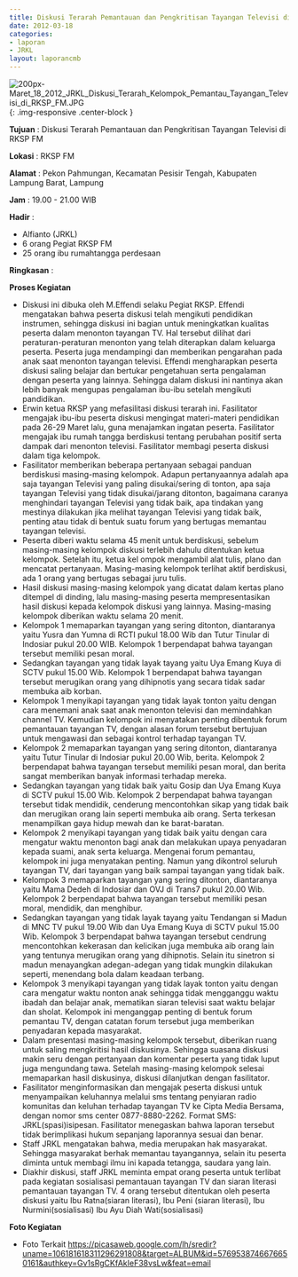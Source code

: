 ```yaml
---
title: Diskusi Terarah Pemantauan dan Pengkritisan Tayangan Televisi di RKSP FM
date: 2012-03-18
categories:
- laporan
- JRKL
layout: laporancmb
---
```

	
![200px-Maret_18_2012_JRKL_Diskusi_Terarah_Kelompok_Pemantau_Tayangan_Televisi_di_RKSP_FM.JPG](/uploads/200px-Maret_18_2012_JRKL_Diskusi_Terarah_Kelompok_Pemantau_Tayangan_Televisi_di_RKSP_FM.JPG){: .img-responsive .center-block }
	
**Tujuan** :	Diskusi Terarah Pemantauan dan Pengkritisan Tayangan Televisi di RKSP FM
	
**Lokasi** :	RKSP FM
	
**Alamat** : 	Pekon Pahmungan, Kecamatan Pesisir Tengah, Kabupaten Lampung Barat, Lampung
	
**Jam** :	19.00 - 21.00 WIB
	
**Hadir** :	
*	Alfianto (JRKL)
*	6 orang Pegiat RKSP FM
*	25 orang ibu rumahtangga perdesaan

**Ringkasan** :	

**Proses Kegiatan**
*	Diskusi ini dibuka oleh M.Effendi selaku Pegiat RKSP. Effendi mengatakan bahwa peserta diskusi telah mengikuti pendidikan instrumen, sehingga diskusi ini bagian untuk meningkatkan kualitas peserta dalam menonton tayangan TV. Hal tersebut dilihat dari peraturan-peraturan menonton yang telah diterapkan dalam keluarga peserta. Peserta juga mendampingi dan memberikan pengarahan pada anak saat menonton tayangan televisi. Effendi mengharapkan peserta diskusi saling belajar dan bertukar pengetahuan serta pengalaman dengan peserta yang lainnya. Sehingga dalam diskusi ini nantinya akan lebih banyak mengupas pengalaman ibu-ibu setelah mengikuti pandidikan.
*	Erwin ketua RKSP yang mefasilitasi diskusi terarah ini. Fasilitator mengajak ibu-ibu peserta diskusi mengingat materi-materi pendidikan pada 26-29 Maret lalu, guna menajamkan ingatan peserta. Fasilitator mengajak ibu rumah tangga berdiskusi tentang perubahan positif serta dampak dari menonton televisi. Fasilitator membagi peserta diskusi dalam tiga kelompok.
*	Fasilitator memberikan beberapa pertanyaan sebagai panduan berdiskusi masing-masing kelompok. Adapun pertanyaannya adalah apa saja tayangan Televisi yang paling disukai/sering di tonton, apa saja tayangan Televisi yang tidak disukai/jarang ditonton, bagaimana caranya menghindari tayangan Televisi yang tidak baik, apa tindakan yang mestinya dilakukan jika melihat tayangan Televisi yang tidak baik, penting atau tidak di bentuk suatu forum yang bertugas memantau tayangan televisi.
*	Peserta diberi waktu selama 45 menit untuk berdiskusi, sebelum masing-masing kelompok diskusi terlebih dahulu ditentukan ketua kelompok. Setelah itu, ketua kel ompok mengambil alat tulis, plano dan mencatat pertanyaan. Masing-masing kelompok terlihat aktif berdiskusi, ada 1 orang yang bertugas sebagai juru tulis.
*	Hasil diskusi masing-masing kelompok yang dicatat dalam kertas plano ditempel di dinding, lalu masing-masing peserta mempresentasikan hasil diskusi kepada kelompok diskusi yang lainnya. Masing-masing kelompok diberikan waktu selama 20 menit.
*	Kelompok 1 memaparkan tayangan yang sering ditonton, diantaranya yaitu Yusra dan Yumna di RCTI pukul 18.00 Wib dan Tutur Tinular di Indosiar pukul 20.00 WIB. Kelompok 1 berpendapat bahwa tayangan tersebut memiliki pesan moral.
*	Sedangkan tayangan yang tidak layak tayang yaitu Uya Emang Kuya di SCTV pukul 15.00 Wib. Kelompok 1 berpendapat bahwa tayangan tersebut merugikan orang yang dihipnotis yang secara tidak sadar membuka aib korban.
*	Kelompok 1 menyikapi tayangan yang tidak layak tonton yaitu dengan cara menemani anak saat anak menonton televisi dan memindahkan channel TV. Kemudian kelompok ini menyatakan penting dibentuk forum pemantauan tayangan TV, dengan alasan forum tersebut bertujuan untuk mengawasi dan sebagai kontrol terhadap tayangan TV.
*	Kelompok 2 memaparkan tayangan yang sering ditonton, diantaranya yaitu Tutur Tinular di Indosiar pukul 20.00 Wib, berita. Kelompok 2 berpendapat bahwa tayangan tersebut memiliki pesan moral, dan berita sangat memberikan banyak informasi terhadap mereka.
*	Sedangkan tayangan yang tidak baik yaitu Gosip dan Uya Emang Kuya di SCTV pukul 15.00 Wib. Kelompok 2 berpendapat bahwa tayangan tersebut tidak mendidik, cenderung mencontohkan sikap yang tidak baik dan merugikan orang lain seperti membuka aib orang. Serta terkesan menampilkan gaya hidup mewah dan ke barat-baratan.
*	Kelompok 2 menyikapi tayangan yang tidak baik yaitu dengan cara mengatur waktu menonton bagi anak dan melakukan upaya penyadaran kepada suami, anak serta keluarga. Mengenai forum pemantau, kelompok ini juga menyatakan penting. Namun yang dikontrol seluruh tayangan TV, dari tayangan yang baik sampai tayangan yang tidak baik.
*	Kelompok 3 memaparkan tayangan yang sering ditonton, diantaranya yaitu Mama Dedeh di Indosiar dan OVJ di Trans7 pukul 20.00 Wib. Kelompok 2 berpendapat bahwa tayangan tersebut memiliki pesan moral, mendidik, dan menghibur.
*	Sedangkan tayangan yang tidak layak tayang yaitu Tendangan si Madun di MNC TV pukul 19.00 Wib dan Uya Emang Kuya di SCTV pukul 15.00 Wib. Kelompok 3 berpendapat bahwa tayangan tersebut cendrung mencontohkan kekerasan dan kelicikan juga membuka aib orang lain yang tentunya merugikan orang yang dihipnotis. Selain itu sinetron si madun menayangkan adegan-adegan yang tidak mungkin dilakukan seperti, menendang bola dalam keadaan terbang.
*	Kelompok 3 menyikapi tayangan yang tidak layak tonton yaitu dengan cara mengatur waktu nonton anak sehingga tidak mengganggu waktu ibadah dan belajar anak, mematikan siaran televisi saat waktu belajar dan sholat. Kelompok ini menganggap penting di bentuk forum pemantau TV, dengan catatan forum tersebut juga memberikan penyadaran kepada masyarakat.
*	Dalam presentasi masing-masing kelompok tersebut, diberikan ruang untuk saling mengkritisi hasil diskusinya. Sehingga suasana diskusi makin seru dengan pertanyaan dan komentar peserta yang tidak luput juga mengundang tawa. Setelah masing-masing kelompok selesai memaparkan hasil diskusinya, diskusi dilanjutkan dengan fasilitator.
*	Fasilitator menginformasikan dan mengajak peserta diskusi untuk menyampaikan keluhannya melalui sms tentang penyiaran radio komunitas dan keluhan terhadap tayangan TV ke Cipta Media Bersama, dengan nomor sms center 0877-8880-2262. Format SMS: JRKL(spasi)isipesan. Fasilitator menegaskan bahwa laporan tersebut tidak berimplikasi hukum sepanjang laporannya sesuai dan benar.
*	Staff JRKL mengatakan bahwa, media merupakan hak masyarakat. Sehingga masyarakat berhak memantau tayangannya, selain itu peserta diminta untuk membagi ilmu ini kapada tetangga, saudara yang lain.
*	Diakhir diskusi, staff JRKL meminta empat orang peserta untuk terlibat pada kegiatan sosialisasi pemantauan tayangan TV dan siaran literasi pemantauan tayangan TV. 4 orang tersebut ditentukan oleh peserta diskusi yaitu Ibu Ratna(siaran literasi), Ibu Peni (siaran literasi), Ibu Nurmini(sosialisasi) Ibu Ayu Diah Wati(sosialisasi)

**Foto Kegiatan**
*	Foto Terkait https://picasaweb.google.com/lh/sredir?uname=106181618311296291808&target=ALBUM&id=5769538746676650161&authkey=Gv1sRgCKfAkIeF38vsLw&feat=email
